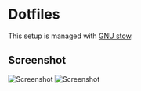 # Dotfiles

This setup is managed with [GNU stow](https://www.gnu.org/software/stow/).

## Screenshot
![Screenshot](https://i.imgur.com/LPC6uBf.png)
![Screenshot](https://i.imgur.com/LTx5A60.png)
